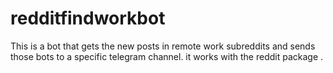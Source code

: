# redditfindworkbot
This is a bot that gets the new posts in remote work subreddits and sends those bots to a specific telegram channel.
it works with the reddit package .

